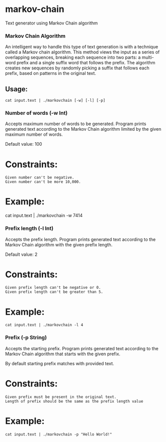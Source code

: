 # markov-chain

Text generator using Markov Chain algorithm

### Markov Chain Algorithm
An intelligent way to handle this type of text generation is with a technique called a Markov chain algorithm. This method views the input as a series of overlapping sequences, breaking each sequence into two parts: a multi-word prefix and a single suffix word that follows the prefix. The algorithm creates new sequences by randomly picking a suffix that follows each prefix, based on patterns in the original text.

## Usage:
    cat input.text | ./markovchain [-w] [-l] [-p]

### Number of words (-w Int)
Accepts maximum number of words to be generated. Program prints generated text according to the Markov Chain algorithm limited by the given maximum number of words.

Default value: 100

# Constraints:

    Given number can't be negative.
    Given number can't be more 10,000.

# Example:

cat input.text | ./markovchain -w 7414

### Prefix length (-l Int)
Accepts the prefix length. Program prints generated text according to the Markov Chain algorithm with the given prefix length.

Default value: 2

# Constraints:

    Given prefix length can't be negative or 0.
    Given prefix length can't be greater than 5.

# Example:

    cat input.text | ./markovchain -l 4

### Prefix (-p String)
Accepts the starting prefix. Program prints generated text according to the Markov Chain algorithm that starts with the given prefix.

By default starting prefix matches with provided text.

# Constraints:

    Given prefix must be present in the original text.
    Length of prefix should be the same as the prefix length value

# Example:

    cat input.text | ./markovchain -p "Hello World!"